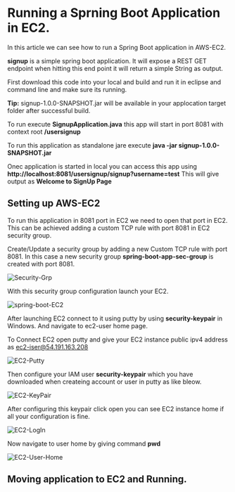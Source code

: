 # Running a Sprning Boot Application in EC2.

In this article we can see how to run a Spring Boot application in AWS-EC2.

**signup** is a simple spring boot application. It will expose a REST GET endpoint when hitting this end point it will return a simple String as output.  

First download this code into your local and build and run it in eclipse and command line and make sure its running.

**Tip:** signup-1.0.0-SNAPSHOT.jar will be available in your applocation target folder after successful build.

To run execute **SignupApplication.java** this app will start in port 8081 with context root **/usersignup**

To run this application as standalone jare execute **java -jar signup-1.0.0-SNAPSHOT.jar**

Onec application is started in local you can access this app using **http://localhost:8081/usersignup/signup?username=test**
This will give output as **Welcome to SignUp Page**

## Setting up AWS-EC2

To run this application in 8081 port in EC2 we need to open that port in EC2. This can be achieved adding a custom TCP rule with port 8081 in EC2 security group.

Create/Update a security group by adding a new Custom TCP rule with port 8081. In this case a new security group **spring-boot-app-sec-group** is created with port 8081.

![Security-Grp](https://user-images.githubusercontent.com/54984988/64633163-aebc3280-d3c8-11e9-985e-387555edc7b9.PNG)

With this security group configuration launch your EC2.

![spring-boot-EC2](https://user-images.githubusercontent.com/54984988/64633787-df509c00-d3c9-11e9-8faf-2b6e92472eb2.PNG)

After launching EC2 connect to it using putty by using **security-keypair** in Windows. And navigate to ec2-user home page.

To Connect EC2 open putty and give your EC2 instance public ipv4 address as ec2-iser@54.191.163.208

![EC2-Putty](https://user-images.githubusercontent.com/54984988/64634588-939ef200-d3cb-11e9-9d75-eb0e422efe93.PNG)

Then configure your IAM user **security-keypair** which you have downloaded when createing account or user in putty as like bleow.

![EC2-KeyPair](https://user-images.githubusercontent.com/54984988/64634811-1a53cf00-d3cc-11e9-9083-58364857d9f4.PNG)

After configuring this keypair click open you can see EC2 instance home if all your configuration is fine.

![EC2-LogIn](https://user-images.githubusercontent.com/54984988/64634900-4f602180-d3cc-11e9-8c91-b1f77a29faaf.PNG)

Now navigate to user home by giving command **pwd**

![EC2-User-Home](https://user-images.githubusercontent.com/54984988/64635008-a1a14280-d3cc-11e9-88a2-dafa8709a2ac.PNG)

## Moving application to EC2 and Running.









